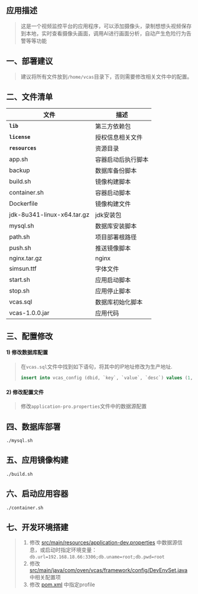 ## 应用描述

> 这是一个视频监控平台的应用程序，可以添加摄像头，录制想想头视频保存到本地，实时查看摄像头画面，调用AI进行画面分析，自动产生危险行为告警等等功能

## 一、部署建议

> 建议将所有文件放到`/home/vcas`目录下，否则需要修改相关文件中的配置。

## 二、文件清单

| 文件                         | 描述        |
|----------------------------|-----------|
| __`lib`__                  | 第三方依赖包    |
| __`license`__              | 授权信息相关文件  |
| __`resources`__            | 资源目录      |
| app.sh                     | 容器启动后执行脚本 |
| backup                     | 数据库备份脚本   |
| build.sh                   | 镜像构建脚本    |
| container.sh               | 容器启动脚本    |
| Dockerfile                 | 镜像构建文件    |
| jdk-8u341-linux-x64.tar.gz | jdk安装包    |
| mysql.sh                   | 数据库安装脚本   |
| path.sh                    | 项目部署根路径   |
| push.sh                    | 推送镜像脚本    |
| nginx.tar.gz               | nginx     |
| simsun.ttf                 | 字体文件      |
| start.sh                   | 应用启动脚本    |
| stop.sh                    | 应用停止脚本    |
| vcas.sql                   | 数据库初始化脚本  |
| vcas-1.0.0.jar             | 应用代码      |

## 三、配置修改

#### 1) 修改数据库配置

> 在`vcas.sql`文件中找到如下语句，将其中的IP地址修改为生产地址.
>
> ```sql
> insert into vcas_config (dbid, `key`, `value`, `desc`) values (1, 'SERVER_IP', '192.168.18.66', null);
> ```

#### 2) 修改配置文件

> 修改`application-pro.properties`文件中的数据源配置

## 四、数据库部署

```shell
./mysql.sh
```

## 五、应用镜像构建

```shell
./build.sh

```

## 六、启动应用容器

```shell
./container.sh
```

## 七、开发环境搭建

> 1. 修改 [src/main/resources/application-dev.properties](./src/main/resources/application-dev.properties) 中数据源信息，或启动时指定环境变量： `db.url=192.168.18.66:3306;db.uname=root;db.pwd=root`
> 2. 修改 [src/main/java/com/oven/vcas/framework/config/DevEnvSet.java](./src/main/java/com/oven/vcas/framework/config/DevEnvSet.java) 中相关配置项
> 3. 修改 [pom.xml](./pom.xml) 中指定profile